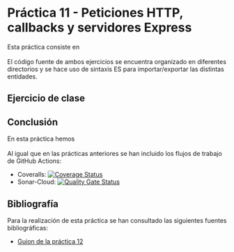 # Práctica 11 - Peticiones HTTP, callbacks y servidores Express
Esta práctica consiste en 
\
\
El código fuente de ambos ejercicios se encuentra organizado en diferentes directorios y se hace uso de sintaxis ES para importar/exportar las distintas entidades.
## Ejercicio de clase

## Conclusión
En esta práctica hemos 
\
\
Al igual que en las prácticas anteriores se han incluido los flujos de trabajo de GitHub Actions:
* Coveralls: [![Coverage Status](https://coveralls.io/repos/github/ULL-ESIT-INF-DSI-2223/ull-esit-inf-dsi-22-23-prct11-http-express-funko-app-PablodlFR/badge.svg?branch=main)](https://coveralls.io/github/ULL-ESIT-INF-DSI-2223/ull-esit-inf-dsi-22-23-prct11-http-express-funko-app-PablodlFR?branch=main)
* Sonar-Cloud: [![Quality Gate Status](https://sonarcloud.io/api/project_badges/measure?project=ULL-ESIT-INF-DSI-2223_ull-esit-inf-dsi-22-23-prct11-http-express-funko-app-PablodlFR&metric=alert_status)](https://sonarcloud.io/summary/new_code?id=ULL-ESIT-INF-DSI-2223_ull-esit-inf-dsi-22-23-prct11-http-express-funko-app-PablodlFR)
## Bibliografía
Para la realización de esta práctica se han consultado las siguientes fuentes bibliográficas:
* [Guion de la práctica 12](https://ull-esit-inf-dsi-2223.github.io/prct12-destravate-api/)
